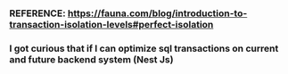 ### REFERENCE: https://fauna.com/blog/introduction-to-transaction-isolation-levels#perfect-isolation


### I got curious that if I can optimize sql transactions on current and future backend system (Nest Js)
